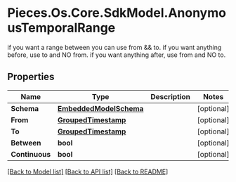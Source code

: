 # Pieces.Os.Core.SdkModel.AnonymousTemporalRange
if you want a range between you can use from && to.  if you want anything before, use to and NO from.  if you want anything after, use from and NO to.

## Properties

Name | Type | Description | Notes
------------ | ------------- | ------------- | -------------
**Schema** | [**EmbeddedModelSchema**](EmbeddedModelSchema.md) |  | [optional] 
**From** | [**GroupedTimestamp**](GroupedTimestamp.md) |  | [optional] 
**To** | [**GroupedTimestamp**](GroupedTimestamp.md) |  | [optional] 
**Between** | **bool** |  | [optional] 
**Continuous** | **bool** |  | [optional] 

[[Back to Model list]](../README.md#documentation-for-models) [[Back to API list]](../README.md#documentation-for-api-endpoints) [[Back to README]](../README.md)

